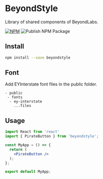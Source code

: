 # BeyondStyle

Library of shared components of BeyondLabs.

[![NPM](https://img.shields.io/npm/v/beyondstyle.svg)](https://www.npmjs.com/package/beyondstyle) ![Publish NPM Package](https://github.com/EYLatamSouth/beyondstyle/workflows/Publish%20NPM%20Package/badge.svg)

## Install

```bash
npm install --save beyondstyle
```

## Font

Add EYInterstate font files in the public folder.
```
- public
 - fonts
  - ey-interstate
    ...files
```

## Usage

```jsx
import React from 'react'
import { PirateButton } from 'beyondstyle';

const MyApp = () => {
  return (
    <PirateButton />
  );
};

export default MyApp;
```
